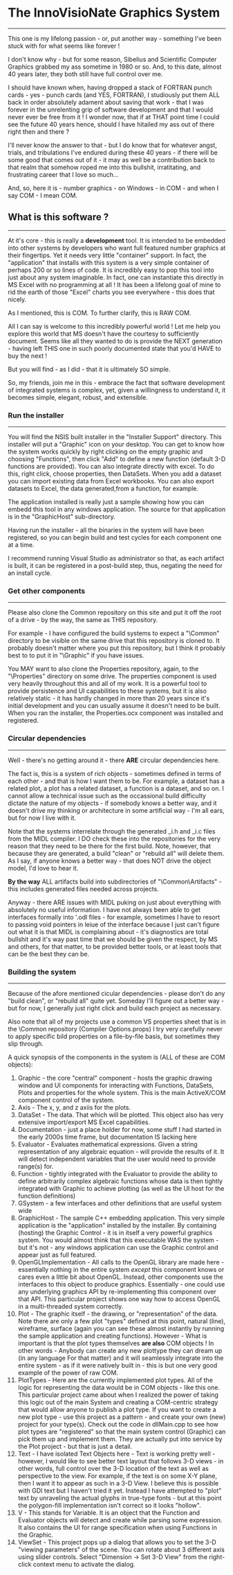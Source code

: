 
# The InnoVisioNate Graphics System
----

This one is my lifelong passion - or, put another way - something I've been stuck with for what seems like forever !

I don't know why - but for some reason, Sibelius and Scientific Computer Graphics grabbed my ass sometime in 1980 or so. And, to this date, almost 40 years later, they both still have full control over me.

I should have known when, having dropped a stack of FORTRAN punch cards - yes - punch cards (and YES, FORTRAN), I studiously put them ALL back in order absolutely adament about saving that work - that I was forever in the 
unrelenting grip of software development and that I would never ever be free from it ! I wonder now, that if at THAT point time I could see the future 40 years hence, should I have hitailed my ass out of there right then and there ?

I'll never know the answer to that - but I do know that for whatever angst, trials, and tribulations I've endured during these 40 years - if there will be some good that comes out of it - it may as well be a
contribution back to that realm that somehow roped me into this bullshit, irratitating, and frustrating career that I love so much...

And, so, here it is - number graphics - on Windows - in COM - and when I say COM - I mean COM.

## What is this software ?
----

At it's core - this is really a <strong>development</strong> tool. It is intended to be embedded into other systems by developers who want full featured number graphics at their fingertips. Yet it needs very little 
"container" support. In fact, the "application" that installs with this system is a very simple container of perhaps 200 or so lines of code. It is incredibly easy to pop this tool into just about any system imaginable. 
In fact, one can instantiate this directly in MS Excel with no programming at all ! It has been a lifelong goal of mine to rid the earth of those "Excel" charts you see everywhere - this does that nicely.

As I mentioned, this is COM. To further clarify, this is RAW COM.

All I can say is welcome to this incredibly powerful world ! Let me help you explore this world that MS doesn't have the courtesy to sufficiently document. Seems like all they wanted to do is provide the NEXT generation - 
having left THIS one in such poorly documented state that you'd HAVE to  buy the next !

But you will find - as I did - that it is ultimately SO simple.

So, my friends, join me in this - embrace the fact that software development of integrated systems is complex, yet, given a willingness to understand it, it becomes simple, elegant, robust, and extensible.


### Run the installer
----
You will find the NSIS built installer in the "Installer Support" directory. This installer will put a "Graphic" icon on your desktop. 
You can get to know how the system works quickly by right clicking on the empty graphic and choosing "Functions", then click "Add" to define a new function (default 3-D functions are provided).
You can also integrate directly with excel. To do this, right click, choose properties, then DataSets. When you add a dataset you can import existing data from Excel workbooks.
You can also export datasets to Excel, the data generated,from a function, for example.

The application installed is really just a sample showing how you can embedd this tool in any windows application. The source for that application is in the "GraphicHost" sub-directory. 

Having run the installer - all the binaries in the system will have been registered, so you can begin build and test cycles for each component one at a time.

I recommend running Visual Studio as administrator so that, as each artifact is built, it can be registered in a post-build step, thus, negating the need for an install cycle.

### Get other components
----
Please also clone the Common repository on this site and put it off the root of a drive - by the way, the same as THIS repository.

For example - I have configured the build systems to expect a "\Common" directory to be visible on the same drive that this repository is cloned to. It probably doesn't matter where you put this repository,
but I think it probably best to to put it in "\Graphic" if you have issues.

You MAY want to also clone the Properties repository, again, to the "\Properties" directory on some drive. The properties component is used very heavily throughout this and all of my work. It is a powerful tool 
to provide persistence and UI capabilities to these systems, but it is also relatively static - it has hardly changed in more than 20 years since it's initial development and you can usually assume it doesn't need to be built.
When you ran the installer, the Properties.ocx component was installed and registered.

### Circular dependencies
----
Well - there's no getting around it - there <strong>ARE</strong> circular dependencies here.

The fact is, this is a system of rich objects - sometimes defined in terms of each other - and that is how I want them to be. For example, a dataset has a related plot, a plot has a related dataset, a function is a dataset, and so on. 
I cannot allow a technical issue such as the occassional build difficulty dictate the nature of my objects - if somebody knows a better way, and it doesn't drive my thinking or architecture in some artificial way - I'm all ears, but
for now I live with it.

Note that the systems interrelate through the generated <fileName>_i.h and <fileName>_i.c files from the MIDL compiler. I DO check these into the repositories for the very reason that they need to be there for the first build. Note, 
however, that because they are generated, a build "clean" or "rebuild all" will delete them. As I say, if anyone knows a better way - that does NOT drive the object model, I'd love to hear it.

<strong>By the way</strong> ALL artifacts build into subdirectories of "\Common\Artifacts" - this includes generated files needed across projects.

Anyway - there ARE issues with MIDL puking on just about everything with absolutely no useful information. I have not always been able to get interfaces formally into '.odl files - for example, sometimes I have to resort
to passing void pointers in leiue of the interface because I just can't figure out what it is that MIDL is complaining about - it's diagnostics are total bullshit and it's way past time that we should be given the respect, by MS 
and others, for that matter, to be provided better tools, or at least tools that can be the best they can be.

### Building the system
----
Because of the afore mentioned cicular dependencies - please don't do any "build clean", or "rebuild all" quite yet. Someday I'll figure out a better way - but for now, I generally just right click and build each project as necessary.

Also note that all of my projects use a common VS properties sheet that is in the \Common repository (Compiler Options.props) I try very carefully never to apply specific bild properties on a file-by-file basis, but sometimes
they slip through.

A quick synopsis of the components in the system is (ALL of these are COM objects):

1. Graphic - the core "central" component - hosts the graphic drawing window and UI components for interacting with Functions, DataSets, Plots and properties for the whole system. This is the main ActiveX/COM component control of the system.
2. Axis - The x, y, and z axiis for the plots.
3. DataSet - The data. That which will be plotted. This object also has very extensive import/export MS Excel capabilities.
4. Documentation - just a place holder for now, some stuff I had started in the early 2000s time frame, but documentation IS lacking here
5. Evaluator - Evaluates mathematical expressions. Given a string representation of any algebraic equation - will provide the results of it. It will detect independent variables that the user would need to provide range(s) for.
6. Function - tightly integrated with the Evaluator to provide the ability to define arbitrarily complex algebraic functions whose data is then tightly integrated with Graphic to achieve plotting (as well as the UI host for the function definitions)
7. GSystem - a few interfaces and other definitions that are useful system wide
8. GraphicHost - The sample C++ embedding application. This very simple application is the "application" installed by the installer. By containing (hosting) the Graphic Control - it is in itself a very powerful graphics system. You would almost think
that this executable WAS the system - but it's not - any windows application can use the Graphic control and appear just as full featured.
9. OpenGLImplementation - All calls to the OpenGL library are made here - essentially nothing in the entire system <i>except</i> this component knows or cares even a little bit about OpenGL. Instead, other components use the interfaces 
to this object to produce graphics. Essentially - one could use any underlying graphics API by re-implementing this component over that API. This particular project shows one way how to access OpenGL in a multi-threaded system correctly.
10. Plot - The graphic itself - the drawing, or "representation" of the data. Note there are only a few plot "types" defined at this point, natural (line), wireframe, surface (again you can see these almost instantly by running the 
sample application and creating functions). However - What is important is that the plot types themselves <strong>are also</strong> COM objects ! In other words - Anybody can create any new plottype they can dream up (in any language For
that matter) and it will seamlessly integrate into the entire system - as if it were natively built in - this is but one very good example of the power of raw COM.
11. PlotTypes - Here are the currently implemented plot types. All of the logic for representing the data would be in COM objects - like this one. This particular project came about when I realized the power of taking this logic out of the main System
and creating a COM-centric strategy that would allow anyone to publish a plot type. If you want to create a new plot type - use this project as a pattern - and create your own (new) project for your type(s). Check out the code in dllMain.cpp
to see how plot types are "registered" so that the main system control (Graphic) can pick them up and implement them. They are actually put into service by the Plot project - but that is just a detail.
12. Text - I have isolated Text Objects here - Text is working pretty well - however, I would like to see better text layout that follows 3-D views - in other words, full control over the 3-D location of the text as well as perspective 
to the view. For example, if the text is on some X-Y plane, then I want it to appear as such in a 3-D View. I believe this is possible with GDI text but I haven't tried it yet. Instead I have attempted to "plot" text by unraveling the
actual glyphs in true-type fonts - but at this point the polygon-fill implementation isn't correct so it looks "hollow".
13. V - This stands for Variable. It is an object that the Function and Evaluator objects will detect and create while parsing some expression. It also contains the UI for range specification when using Functions in the Graphic.
14. ViewSet - This project pops up a dialog that allows you to set the 3-D "viewing parameters" of the scene. You can rotate about 3 different axis using slider controls. Select "Dimension -> Set 3-D View" from the right-click context menu to 
activate the dialog.







